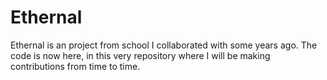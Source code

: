 # Ethernal
Ethernal is an project from school I collaborated with some years ago.
The code is now here, in this very repository where I will be making contributions from time to time.
